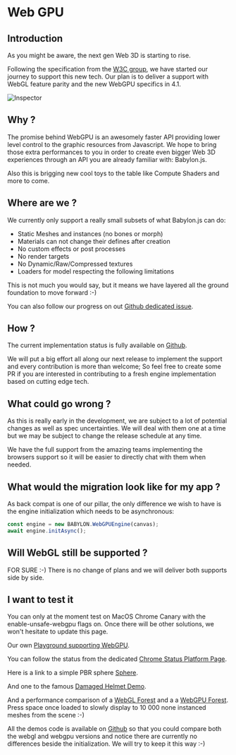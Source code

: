 # Web GPU

## Introduction
As you might be aware, the next gen Web 3D is starting to rise.

Following the specification from the [W3C group](https://github.com/gpuweb/gpuweb), we have started our journey to support this new tech. Our plan is to deliver a support with WebGL feature parity and  the new WebGPU specifics in 4.1.

![Inspector](/img/extensions/WebGPU.png)

## Why ?
The promise behind WebGPU is an awesomely faster API providing lower level control to the graphic resources from Javascript. We hope to bring those extra performances to you in order to create even bigger Web 3D experiences through an API you are already familiar with: Babylon.js.

Also this is brigging new cool toys to the table like Compute Shaders and more to come.

## Where are we ?

We currently only support a really small subsets of what Babylon.js can do:
* Static Meshes and instances (no bones or morph)
* Materials can not change their defines after creation
* No custom effects or post processes
* No render targets
* No Dynamic/Raw/Compressed textures
* Loaders for model respecting the following limitations

This is not much you would say, but it means we have layered all the ground foundation to move forward :-)

You can also follow our progress on out [Github dedicated issue](https://github.com/BabylonJS/Babylon.js/issues/6443).

## How ?
The current implementation status is fully available on [Github](https://github.com/BabylonJS/Babylon.js/tree/WebGPU).

We will put a big effort all along our next release to implement the support and every contribution is more than welcome; So feel free to create some PR if you are interested in contributing to a fresh engine implementation based on cutting edge tech.

## What could go wrong ?
As this is really early in the development, we are subject to a lot of potential changes as well as spec uncertainties. We will deal with them one at a time but we may be subject to change the release schedule at any time.

We have the full support from the amazing teams implementing the browsers support so it will be easier to directly chat with them when needed.

## What would the migration look like for my app ?
As back compat is one of our pillar, the only difference we wish to have is the engine initialization which needs to be asynchronous:

```javascript
const engine = new BABYLON.WebGPUEngine(canvas);
await engine.initAsync();
```

## Will WebGL still be supported ?
FOR SURE :-) There is no change of plans and we will deliver both supports side by side.

## I want to test it
You can only at the moment test on MacOS Chrome Canary with the enable-unsafe-webgpu flags on. Once there will be other solutions, we won't hesitate to update this page.

Our own [Playground supporting WebGPU](https://playground.babylonjs.com/indexWebGPU.html).

You can follow the status from the dedicated [Chrome Status Platform Page](https://www.chromestatus.com/feature/6213121689518080).

Here is a link to a simple PBR sphere [Sphere](https://www.babylonjs.com/demos/WebGPU/oneSphereWebGPU.html).

And one to the famous [Damaged Helmet Demo](https://www.babylonjs.com/demos/WebGPU/oneHelmetWebGPU.html).

And a performance comparison of a [WebGL Forest](https://www.babylonjs.com/demos/WebGPU/forestWebGL.html) and a a [WebGPU Forest](https://www.babylonjs.com/demos/WebGPU/forestWebGPU.html). Press space once loaded to slowly display to 10 000 none instanced meshes from the scene :-)

All the demos code is available on [Github](https://github.com/BabylonJS/Website/tree/master/build/Demos/WebGPU) so that you could compare both the webgl and webgpu versions and notice there are currently no differences beside the initialization. We will try to keep it this way :-)
